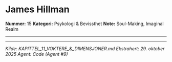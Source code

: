 # James Hillman

**Nummer:** 15
**Kategori:** Psykologi & Bevissthet
**Note:** Soul-Making, Imaginal Realm

---

---

*Kilde: KAPITTEL_11_VOKTERE_&_DIMENSJONER.md*
*Ekstrahert: 29. oktober 2025*
*Agent: Code (Agent #9)*
